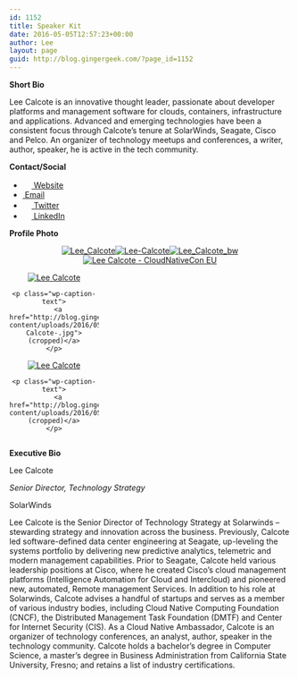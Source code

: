 ```yaml
---
id: 1152
title: Speaker Kit
date: 2016-05-05T12:57:23+00:00
author: Lee
layout: page
guid: http://blog.gingergeek.com/?page_id=1152
---
```

**Short Bio**

Lee Calcote is an innovative thought leader, passionate about developer platforms and management software for clouds, containers, infrastructure and applications. Advanced and emerging technologies have been a consistent focus through Calcote’s tenure at SolarWinds, Seagate, Cisco and Pelco. An organizer of technology meetups and conferences, a writer, author, speaker, he is active in the tech community.

**Contact/Social**

<ul style="white-space: nowrap;">
  <li>
    <a href="http://blog.gingergeek.com/" rel="nofollow"><img class="align none" src="http://blog.gingergeek.com/wp-content/themes/iblog-2/favicon.ico" alt="" width="16" height="16" /> Website</a>
  </li>
  <li>
    <a href="mailto:leecalcote@gmail.com"><img class="align none" src="https://i2.wp.com/blog.gingergeek.com/wp-content/uploads/2009/02/email.png?resize=16%2C16" alt="" data-recalc-dims="1" /> Email</a>
  </li>
  <li>
    <a href="http://www.twitter.com/lcalcote" target="_blank" rel="nofollow"><img class="alignnone" src="http://twitter.com/favicon.ico" alt="" width="16" height="16" /> Twitter</a>
  </li>
  <li>
    <a title="Join my LinkedIn network" href="http://www.linkedin.com/in/leecalcote" target="_blank" rel="nofollow"><img class="align none" src="http://www.linkedin.com/favicon.ico" alt="" width="16" height="16" /> LinkedIn</a>
  </li>
</ul>

**Profile Photo**

<div style="float: left; text-align: center;">
  <a href="https://i0.wp.com/blog.gingergeek.com/wp-content/uploads/2009/02/Lee_Calcote.jpg"><img class="size-thumbnail wp-image-1043 alignleft" src="https://i0.wp.com/blog.gingergeek.com/wp-content/uploads/2009/02/Lee_Calcote.jpg?resize=150%2C150" alt="Lee_Calcote" srcset="https://i0.wp.com/blog.gingergeek.com/wp-content/uploads/2009/02/Lee_Calcote.jpg?resize=150%2C150 150w, https://i0.wp.com/blog.gingergeek.com/wp-content/uploads/2009/02/Lee_Calcote.jpg?resize=300%2C298 300w, https://i0.wp.com/blog.gingergeek.com/wp-content/uploads/2009/02/Lee_Calcote.jpg?resize=144%2C144 144w, https://i0.wp.com/blog.gingergeek.com/wp-content/uploads/2009/02/Lee_Calcote.jpg?w=372 372w" sizes="(max-width: 150px) 100vw, 150px" data-recalc-dims="1" /></a><a href="https://i1.wp.com/blog.gingergeek.com/wp-content/uploads/2016/05/Lee-Calcote.jpg"><img class="size-thumbnail wp-image-1154 alignleft" src="https://i1.wp.com/blog.gingergeek.com/wp-content/uploads/2016/05/Lee-Calcote.jpg?resize=125%2C150" alt="Lee-Calcote" data-recalc-dims="1" /></a><a href="https://i0.wp.com/blog.gingergeek.com/wp-content/uploads/2016/05/Lee_Calcote_bw.jpg"><img class="wp-image-1157 size-thumbnail alignleft" src="https://i0.wp.com/blog.gingergeek.com/wp-content/uploads/2016/05/Lee_Calcote_bw.jpg?resize=150%2C150" alt="Lee_Calcote_bw" srcset="https://i0.wp.com/blog.gingergeek.com/wp-content/uploads/2016/05/Lee_Calcote_bw.jpg?resize=150%2C150 150w, https://i0.wp.com/blog.gingergeek.com/wp-content/uploads/2016/05/Lee_Calcote_bw.jpg?resize=144%2C144 144w" sizes="(max-width: 150px) 100vw, 150px" data-recalc-dims="1" /></a><a href="https://i1.wp.com/blog.gingergeek.com/wp-content/uploads/2016/05/Lee-Calcote-CloudNativeCon-EU.jpg"><img class="alignleft wp-image-1765 size-thumbnail" title="Lee Calcote" src="https://i1.wp.com/blog.gingergeek.com/wp-content/uploads/2016/05/Lee-Calcote-CloudNativeCon-EU-150x150.jpg?resize=150%2C150" alt="Lee Calcote - CloudNativeCon EU" data-id="1765" srcset="https://i1.wp.com/blog.gingergeek.com/wp-content/uploads/2016/05/Lee-Calcote-CloudNativeCon-EU.jpg?resize=150%2C150 150w, https://i1.wp.com/blog.gingergeek.com/wp-content/uploads/2016/05/Lee-Calcote-CloudNativeCon-EU.jpg?zoom=2&resize=150%2C150 300w, https://i1.wp.com/blog.gingergeek.com/wp-content/uploads/2016/05/Lee-Calcote-CloudNativeCon-EU.jpg?zoom=3&resize=150%2C150 450w" sizes="(max-width: 150px) 100vw, 150px" data-recalc-dims="1" /></a></p> 
  
  <div id="attachment_1666" style="width: 160px" class="wp-caption alignleft">
    <a href="https://i1.wp.com/github.com/leecalcote/talks/raw/gh-pages/img/Lee%20Calcote%20-%20All%20Things%20Open.jpg?ssl=1"><img class="wp-image-1666 size-thumbnail" title="Lee Calcote" src="https://i1.wp.com/blog.gingergeek.com/wp-content/uploads/2016/05/Lee-Calcote-.jpg?resize=150%2C150" alt="Lee Calcote" data-id="1666" srcset="https://i1.wp.com/blog.gingergeek.com/wp-content/uploads/2016/05/Lee-Calcote-.jpg?resize=150%2C150 150w, https://i1.wp.com/blog.gingergeek.com/wp-content/uploads/2016/05/Lee-Calcote-.jpg?zoom=2&resize=150%2C150 300w" sizes="(max-width: 150px) 100vw, 150px" data-recalc-dims="1" /></a>
    
    <p class="wp-caption-text">
      <a href="http://blog.gingergeek.com/wp-content/uploads/2016/05/Lee-Calcote-.jpg">(cropped)</a>
    </p>
  </div>
  
  <div id="attachment_1667" style="width: 160px" class="wp-caption alignleft">
    <a href="https://i0.wp.com/calcotestudios.com/Lee%20Calcote%20-%20CloudNativeDay.jpg"><img class="wp-image-1667 size-thumbnail" title="Lee Calcote" src="https://i0.wp.com/blog.gingergeek.com/wp-content/uploads/2016/05/Lee-Calcote-CloudNativeDay.jpg?resize=150%2C150" alt="Lee Calcote" data-id="1667" data-recalc-dims="1" /></a>
    
    <p class="wp-caption-text">
      <a href="http://blog.gingergeek.com/wp-content/uploads/2016/05/Lee_Calcote.jpeg">(cropped)</a>
    </p>
  </div>
</div>

<div style="clear: both;">
</div>

**Executive Bio**
  
Lee Calcote
  
_Senior Director, Technology Strategy_
  
SolarWinds

Lee Calcote is the Senior Director of Technology Strategy at Solarwinds – stewarding strategy and innovation across the business. Previously, Calcote led software-defined data center engineering at Seagate, up-leveling the systems portfolio by delivering new predictive analytics, telemetric and modern management capabilities. Prior to Seagate, Calcote held various leadership positions at Cisco, where he created Cisco’s cloud management platforms (Intelligence Automation for Cloud and Intercloud) and pioneered new, automated, Remote management Services. In addition to his role at Solarwinds, Calcote advises a handful of startups and serves as a member of various industry bodies, including Cloud Native Computing Foundation (CNCF), the Distributed Management Task Foundation (DMTF) and Center for Internet Security (CIS). As a Cloud Native Ambassador, Calcote is an organizer of technology conferences, an analyst, author, speaker in the technology community. Calcote holds a bachelor’s degree in Computer Science, a master’s degree in Business Administration from California State University, Fresno; and retains a list of industry certifications.